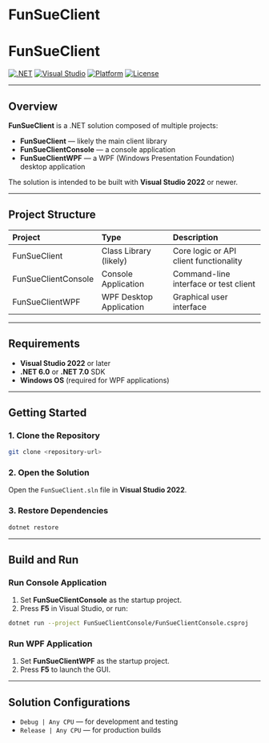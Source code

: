 # FunSueClient

# FunSueClient

[![.NET](https://img.shields.io/badge/.NET-6.0%2F7.0-blue?logo=dotnet)](https://dotnet.microsoft.com/)
[![Visual Studio](https://img.shields.io/badge/Visual%20Studio-2022+-purple?logo=visual-studio)](https://visualstudio.microsoft.com/)
[![Platform](https://img.shields.io/badge/Platform-Windows-lightgrey?logo=windows)](https://microsoft.com/windows)
[![License](https://img.shields.io/badge/License-Insert%20License%20Here-blue.svg)](#)

---

## Overview

**FunSueClient** is a .NET solution composed of multiple projects:

- **FunSueClient** — likely the main client library
- **FunSueClientConsole** — a console application
- **FunSueClientWPF** — a WPF (Windows Presentation Foundation) desktop application

The solution is intended to be built with **Visual Studio 2022** or newer.

---

## Project Structure

| Project | Type | Description |
| :--- | :--- | :--- |
| FunSueClient | Class Library (likely) | Core logic or API client functionality |
| FunSueClientConsole | Console Application | Command-line interface or test client |
| FunSueClientWPF | WPF Desktop Application | Graphical user interface |

---

## Requirements

- **Visual Studio 2022** or later
- **.NET 6.0** or **.NET 7.0** SDK
- **Windows OS** (required for WPF applications)

---

## Getting Started

### 1. Clone the Repository

```bash
git clone <repository-url>
```

### 2. Open the Solution

Open the `FunSueClient.sln` file in **Visual Studio 2022**.

### 3. Restore Dependencies

```bash
dotnet restore
```

---

## Build and Run

### Run Console Application

1. Set **FunSueClientConsole** as the startup project.
2. Press **F5** in Visual Studio, or run:

```bash
dotnet run --project FunSueClientConsole/FunSueClientConsole.csproj
```

### Run WPF Application

1. Set **FunSueClientWPF** as the startup project.
2. Press **F5** to launch the GUI.

---

## Solution Configurations

- `Debug | Any CPU` — for development and testing
- `Release | Any CPU` — for production builds
